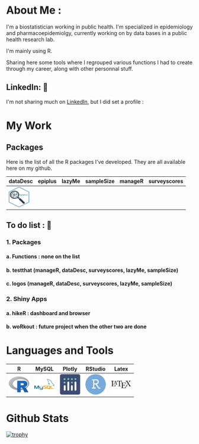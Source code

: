 # About Me :    

I'm a biostatistician working in public health. I'm specialized in epidemiology and pharmacoepidemiolgy, currently working on by data bases in a public health research lab.

I'm mainly using R.

Sharing here some tools where I regrouped various functions I had to create through my career, along with other personnal stuff.
       
   
## LinkedIn: 📡  

I'm not sharing much on [LinkedIn](https://www.linkedin.com/in/hugo-marthinet-b96aa4133/), but I did set a profile :


# My Work

## Packages

Here is the list of all the R packages I've developed. They are all available here on my github.

| dataDesc | epiplus | lazyMe | sampleSize | manageR | surveyscores |
|----------|----------|----------|----------|----------|----------|
|  <img src="https://github.com/HugoMrth/epiplus/blob/master/inst/logo.png" title="epiplus"  alt="epiplus" width="55" height="55"/> |  |  |  |  |  |


## To do list : 🚀

### 1. Packages
#### a. Functions : none on the list
#### b. testthat (manageR, dataDesc, surveyscores, lazyMe, sampleSize)
#### c. logos (manageR, dataDesc, surveyscores, lazyMe, sampleSize)
### 2. Shiny Apps
#### a. hikeR : dashboard and browser
#### b. woRkout : future project when the other two are done


# Languages and Tools 

| R | MySQL | Plotly | RStudio | Latex |
|----------|----------|----------|----------|----------|
|  <img src="https://github.com/devicons/devicon/blob/master/icons/r/r-original.svg" title="R"  alt="R" width="55" height="55"/> |<img src="https://github.com/devicons/devicon/blob/master/icons/mysql/mysql-original-wordmark.svg" title="MySQL" alt="MySQL" width="55" height="55"/>|<img src="https://github.com/devicons/devicon/blob/master/icons/plotly/plotly-original.svg" title="plotly" alt="pltly" width="55" height="55"/> | <img src="https://github.com/devicons/devicon/blob/master/icons/rstudio/rstudio-original.svg" title="rstudio" alt="rstd" width="55" height="55"/> | <img src="https://github.com/devicons/devicon/blob/master/icons/latex/latex-original.svg" title="latex" alt="latx" width="55" height="55"/> |  



# Github Stats



[![trophy](https://github-profile-trophy.vercel.app/?username=HugoMrth&theme=onedark)](https://github.com/ryo-ma/github-profile-trophy)
  
<!--- 
---

  
<p align="center">
  <img width="800" height="220" src="https://streak-stats.demolab.com?user=HugoMrth&theme=highcontrast&hide_border=true&border_radius=5&card_width=800">
</p>


---


<p align="center">
  <img width="600" height="200" src="https://github-readme-stats.vercel.app/api?username=HugoMrth&show_icons=true&theme=vision-friendly-dark">
  <img width="400" height="200" src="https://github-readme-stats.vercel.app/api/top-langs/?username=HugoMrth&size_weight=0.0005&count_weight=0.3&layout=compact&theme=vision-friendly-dark">
</p>
 
---> 






